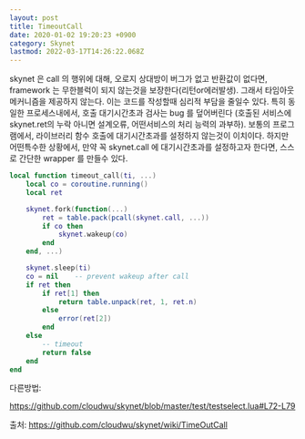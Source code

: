 ```yaml
---
layout: post
title: TimeoutCall
date: 2020-01-02 19:20:23 +0900
category: Skynet
lastmod: 2022-03-17T14:26:22.068Z
---
```


skynet 은 call 의 행위에 대해, 오로지 상대방이 버그가 없고 반환값이 없다면, framework 는 무한블럭이 되지 않는것을 보장한다(리턴or에러발생). 그래서 타임아웃 메커니즘을 제공하지 않는다. 이는 코드를 작성할때 심리적 부담을 줄일수 있다.  특히 동일한 프로세스내에서, 호출 대기시간초과 검사는 bug 를 덮어버린다 (호출된 서비스에 skynet.ret의 누락 아니면 설계오류, 어떤서비스의 처리 능력의 과부하). 보통의 프로그램에서, 라이브러리 함수 호출에 대기시간초과를 설정하지 않는것이 이치이다. 하지만 어떤특수한 상황에서, 만약 꼭 skynet.call 에 대기시간초과를 설정하고자 한다면, 스스로 간단한 wrapper 를 만들수 있다.

```lua
local function timeout_call(ti, ...)
	local co = coroutine.running()
	local ret

	skynet.fork(function(...)
		ret = table.pack(pcall(skynet.call, ...))
		if co then
			skynet.wakeup(co)
		end
	end, ...)

	skynet.sleep(ti)
	co = nil	-- prevent wakeup after call
	if ret then
		if ret[1] then
			return table.unpack(ret, 1, ret.n)
		else
			error(ret[2])
		end
	else
		-- timeout
		return false
	end
end
```

다른방법:

https://github.com/cloudwu/skynet/blob/master/test/testselect.lua#L72-L79

출처: <https://github.com/cloudwu/skynet/wiki/TimeOutCall> 


